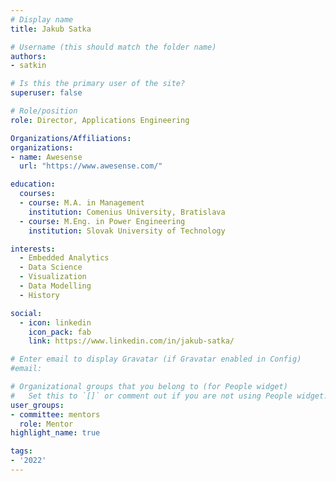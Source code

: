 ```yaml
---
# Display name
title: Jakub Satka

# Username (this should match the folder name)
authors:
- satkin

# Is this the primary user of the site?
superuser: false

# Role/position
role: Director, Applications Engineering

Organizations/Affiliations:
organizations:
- name: Awesense
  url: "https://www.awesense.com/"

education:
  courses:
  - course: M.A. in Management
    institution: Comenius University, Bratislava
  - course: M.Eng. in Power Engineering
    institution: Slovak University of Technology

interests:
  - Embedded Analytics
  - Data Science
  - Visualization
  - Data Modelling
  - History

social:
  - icon: linkedin
    icon_pack: fab
    link: https://www.linkedin.com/in/jakub-satka/

# Enter email to display Gravatar (if Gravatar enabled in Config)
#email:

# Organizational groups that you belong to (for People widget)
#   Set this to `[]` or comment out if you are not using People widget.
user_groups:
- committee: mentors
  role: Mentor
highlight_name: true

tags:
- '2022'
---
```

